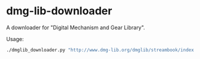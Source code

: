 # dmg-lib-downloader
A downloader for "Digital Mechanism and Gear Library".

Usage:
```sh
./dmglib_downloader.py "http://www.dmg-lib.org/dmglib/streambook/index.jsp?bookid=11244009"
```
